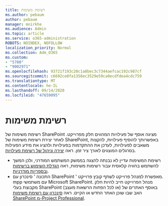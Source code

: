 ```yaml
---
title: רשימת משימות
ms.author: pebaum
author: pebaum
manager: mnirkhe
ms.audience: Admin
ms.topic: article
ms.service: o365-administration
ROBOTS: NOINDEX, NOFOLLOW
localization_priority: Normal
ms.collection: Adm_O365
ms.custom:
- "5780"
- "9002971"
ms.openlocfilehash: 93721f193c20c1a8bec3c7344aefcac192c987cf
ms.sourcegitcommit: c6692ce0fa1358ec3529e59ca0ecdfdea4cdc759
ms.translationtype: MT
ms.contentlocale: he-IL
ms.lasthandoff: 09/14/2020
ms.locfileid: "47659095"
---
```

# <a name="task-list"></a>רשימת משימות

רשימת משימות של SharePoint מציגה אוסף של פעילויות המהווים חלק מפרוייקט. לאחר יצירת רשימת משימות של SharePoint, באפשרותך להוסיף פעילויות, להקצות משאבים לפעילויות, לעדכן את ההתקדמות בפעילויות ולהציג את מידע הפעילות בסרגלים המוצגים לאורך ציר זמן. ראה [יצירה וניהול של רשימת פעילויות](https://support.microsoft.com/office/466ad207-46fd-4c77-9af1-41bc23cec21a).  

-   רשימת המשימות עדיין לא נבנתה להצגה בממשק המשתמש המודרני, ולכן המשך להשתמש בחוויה קלאסית עבור רשימות משימות, ראה [הגדלת השימוש ברשימות ובספריות מודרניות](https://docs.microsoft.com/sharepoint/dev/transform/modernize-userinterface-lists-and-libraries).
-   התכונה ' סינכרון עם SharePoint ' מאפשרת למנהל פרוייקט לשתף קובץ פרוייקט. mpp עם משתמשי Microsoft SharePoint. מנהל הפרוייקט חייב להיות חלק מקבוצת בעלי SharePoint (או לכל הפחות הרשאות מעצב) באוסף האתרים של האב שבו שוכן האתר החדש או הקיים. ראה [סינכרון עם רשימת משימות SharePoint מ-Project Professional](https://docs.microsoft.com/office/troubleshoot/project/sync-with-tasks-from-project).